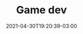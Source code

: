 ---
# Essential settings
title: "Game dev"
type: "banner"
date: 2021-04-30T19:20:39-03:00
translationKey: "Gamedev"

# Scheduling
draft: false

# Organization
layout:
topics: [""]
tags: []

# Style
style: "imagetext"
size: "xl"
color: ""
textColor: ""
weight: "1"

# Custom Classes
headerClass: "gone"
titleClass: "pt-3 display-1"
summaryClass: ""
footerClass: "gone"

# Thumbnail / Featured
summary: "“Todo jogo me aproxima mais e mais do que eu imagino. É por isso que eu não consigo parar de criar jogos.” – Kojima Hideo"
thumb: ""
alt: ""
---
